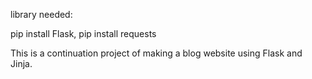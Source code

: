 library needed:

pip install Flask,
pip install requests

This is a continuation project of making a blog website using Flask and Jinja.
